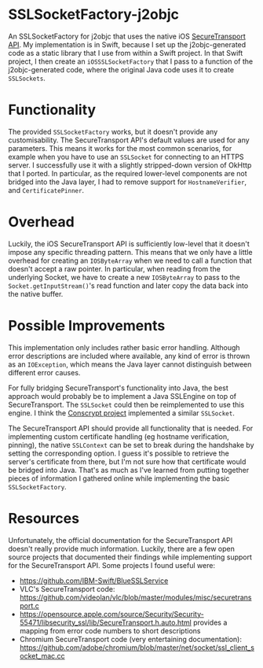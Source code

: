 # SSLSocketFactory-j2objc
An SSLSocketFactory for j2objc that uses the native iOS [SecureTransport API](https://developer.apple.com/documentation/security/secure_transport). My implementation is in Swift, because I set up the j2objc-generated code as a static library that I use from within a Swift project. In that Swift project, I then create an `iOSSSLSocketFactory` that I pass to a function of the j2objc-generated code, where the original Java code uses it to create `SSLSockets`.

# Functionality
The provided `SSLSocketFactory` works, but it doesn't provide any customisability. The SecureTransport API's default values are used for any parameters. This means it works for the most common scenarios, for example when you have to use an `SSLSocket` for connecting to an HTTPS server.
I successfully use it with a slightly stripped-down version of OkHttp that I ported. In particular, as the required lower-level components are not bridged into the Java layer, I had to remove support for `HostnameVerifier`, and `CertificatePinner`. 

# Overhead
Luckily, the iOS SecureTransport API is sufficiently low-level that it doesn't impose any specific threading pattern. This means that we only have a little overhead for creating an `IOSByteArray` when we need to call a function that doesn't accept a raw pointer. In particular, when reading from the underlying Socket, we have to create a new `IOSByteArray` to pass to the `Socket.getInputStream()`'s read function and later copy the data back into the native buffer.

# Possible Improvements
This implementation only includes rather basic error handling. Although error descriptions are included where available, any kind of error is thrown as an `IOException`, which means the Java layer cannot distinguish between different error causes.

For fully bridging SecureTransport's functionality into Java, the best approach would probably be to implement a Java SSLEngine on top of SecureTransport. The `SSLSocket` could then be reimplemented to use this engine. I think the [Conscrypt project](https://github.com/google/conscrypt) implemented a similar `SSLSocket`.

The SecureTransport API should provide all functionality that is needed. For implementing custom certificate handling (eg hostname verification, pinning), the native `SSLContext` can be set to break during the handshake by setting the corresponding option. I guess it's possible to retrieve the server's certificate from there, but I'm not sure how that certificate would be bridged into Java. That's as much as I've learned from putting together pieces of information I gathered online while implementing the basic `SSLSocketFactory`.

# Resources
Unfortunately, the official documentation for the SecureTransport API doesn't really provide much information. Luckily, there are a few open source projects that documented their findings while implementing support for the SecureTransport API. Some projects I found useful were:

 - https://github.com/IBM-Swift/BlueSSLService
 - VLC's SecureTransport code: https://github.com/videolan/vlc/blob/master/modules/misc/securetransport.c
 - https://opensource.apple.com/source/Security/Security-55471/libsecurity_ssl/lib/SecureTransport.h.auto.html provides a mapping from error code numbers to short descriptions
 - Chromium SecureTransport code (very entertaining documentation): https://github.com/adobe/chromium/blob/master/net/socket/ssl_client_socket_mac.cc
